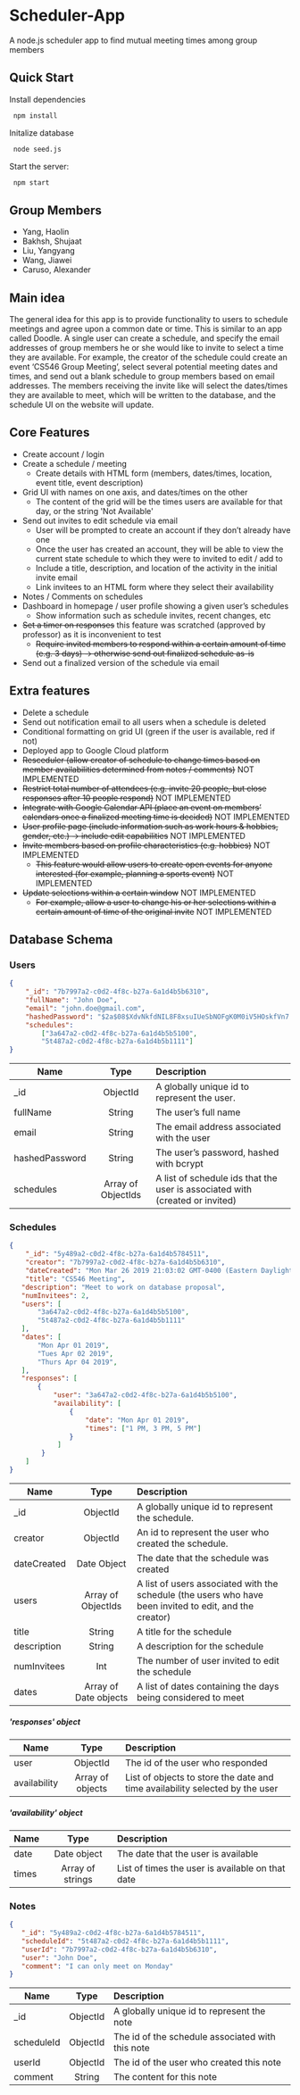 
# Scheduler-App
A node.js scheduler app to find mutual meeting times among group members

## Quick Start
Install dependencies
```bash
 npm install
```

Initalize database
```bash
 node seed.js
```

Start the server:
```bash
 npm start
```

## Group Members
* Yang, Haolin
* Bakhsh, Shujaat
* Liu, Yangyang
* Wang, Jiawei
* Caruso, Alexander

## Main idea
The general idea for this app is to provide functionality to users to schedule meetings and agree upon a common date or time. This is similar to an app called Doodle. A single user can create a schedule, and specify the email addresses of group members he or she would like to invite to select a time they are available. For example, the creator of the schedule could create an event ‘CS546 Group Meeting’, select several potential meeting dates and times, and send out a blank schedule to group members based on email addresses. The members receiving the invite like will select the dates/times they are available to meet, which will be written to the database, and the schedule UI on the website will update. 

## Core Features
* Create account / login
* Create a schedule / meeting
	* Create details with HTML form (members, dates/times, location, event title, event description)
* Grid UI with names on one axis, and dates/times on the other
 	* The content of the grid will be the times users are available for that day, or the string 'Not Available'
* Send out invites to edit schedule via email
	* User will be prompted to create an account if they don’t already have one
	* Once the user has created an account, they will be able to view the current state schedule to which they were to invited to edit / add to
	* Include a title, description, and location of the activity in the initial invite email
	* Link invitees to an HTML form where they select their availability
* Notes / Comments on schedules
* Dashboard in homepage / user profile showing a given user’s schedules
	* Show information such as schedule invites, recent changes, etc
* ~~Set a timer on responses~~ this feature was scratched (approved by professor) as it is inconvenient to test
	* ~~Require invited members to respond within a certain amount of time (e.g. 3 days) → otherwise send out finalized schedule as-is~~
* Send out a finalized version of the schedule via email

## Extra features
* Delete a schedule
* Send out notification email to all users when a schedule is deleted
* Conditional formatting on grid UI (green if the user is available, red if not)
* Deployed app to Google Cloud platform
* ~~Resceduler (allow creator of schedule to change times based on member availabilities determined from notes / comments)~~ NOT IMPLEMENTED
* ~~Restrict total number of attendees (e.g. invite 20 people, but close responses after 10 people respond)~~ NOT IMPLEMENTED
* ~~Integrate with Google Calendar API (place an event on members’ calendars once a finalized meeting time is decided)~~ NOT IMPLEMENTED
* ~~User profile page (include information such as work hours & hobbies, gender, etc.) → include edit capabilities~~ NOT IMPLEMENTED
* ~~Invite members based on profile characteristics (e.g. hobbies)~~ NOT IMPLEMENTED
	* ~~This feature would allow users to create open events for anyone interested (for example, planning a sports event)~~ NOT IMPLEMENTED
* ~~Update selections within a certain window~~ NOT IMPLEMENTED
	* ~~For example, allow a user to change his or her selections within a certain amount of time of the original invite~~ NOT IMPLEMENTED

## Database Schema
### Users
```json
{
    "_id": "7b7997a2-c0d2-4f8c-b27a-6a1d4b5b6310",
    "fullName": "John Doe",
    "email": "john.doe@gmail.com",
    "hashedPassword": "$2a$08$XdvNkfdNIL8F8xsuIUeSbNOFgK0M0iV5HOskfVn7.PWncShU.O", 
    "schedules":
        ["3a647a2-c0d2-4f8c-b27a-6a1d4b5b5100",
        "5t487a2-c0d2-4f8c-b27a-6a1d4b5b1111"] 
}
```
| Name          | Type          | Description  									   |
| ------------- |:-------------:| :-----------------------------------------------|
| _id           | ObjectId      | A globally unique id to represent the user.      |
| fullName      | String        | The user’s full name     						   |
| email         | String        | The email address associated with the user   	   |
| hashedPassword| String        | The user’s password, hashed with bcrypt   	   |
| schedules     | Array of ObjectIds  | A list of schedule ids that the user is associated with (created or invited)   |

### Schedules
```json
{
    "_id": "5y489a2-c0d2-4f8c-b27a-6a1d4b5784511",
    "creator": "7b7997a2-c0d2-4f8c-b27a-6a1d4b5b6310",
    "dateCreated": "Mon Mar 26 2019 21:03:02 GMT-0400 (Eastern Daylight Time)", 
    "title": "CS546 Meeting",
   "description": "Meet to work on database proposal",
   "numInvitees": 2,
   "users": [ 
       "3a647a2-c0d2-4f8c-b27a-6a1d4b5b5100",
       "5t487a2-c0d2-4f8c-b27a-6a1d4b5b1111"
   ],
   "dates": [ 
       "Mon Apr 01 2019",
       "Tues Apr 02 2019",
       "Thurs Apr 04 2019",
   ],
   "responses": [
       {
           "user": "3a647a2-c0d2-4f8c-b27a-6a1d4b5b5100",
           "availability": [
               {
                   "date": "Mon Apr 01 2019",
                   "times": ["1 PM, 3 PM, 5 PM"]
               }
            ]
        }
    ]
}
```
| Name          | Type          | Description  									   |
| ------------- |:-------------:| :-----------------------------------------------|
| _id           | ObjectId      | A globally unique id to represent the schedule.      |
| creator       | ObjectId      | An id to represent the user who created the schedule.      |
| dateCreated   | Date Object  | The date that the schedule was created     |
| users     | Array of ObjectIds      | A list of users associated with the schedule (the users who have been invited to edit, and the creator)  |
| title       | String      | A title for the schedule      |
| description       | String    | A description for the schedule      |
| numInvitees       | Int    | The number of user invited to edit the schedule      |
| dates       | Array of Date objects    | A list of dates containing the days being considered to meet      |
##### 'responses' object
| Name          | Type          | Description  									   |
| ------------- |:-------------:| :-----------------------------------------------|
| user          | ObjectId      | The id of the user who responded     |
| availability          | Array of objects    | List of objects to store the date and time availability selected by the user   |
##### 'availability' object
| Name          | Type          | Description  									   |
| ------------- |:-------------:| :-----------------------------------------------|
| date          | Date object      | The date that the user is available    |
| times         | Array of strings    | List of times the user is available on that date   |

### Notes
```json
{
   "_id": "5y489a2-c0d2-4f8c-b27a-6a1d4b5784511",
   "scheduleId": "5t487a2-c0d2-4f8c-b27a-6a1d4b5b1111", 
   "userId": "7b7997a2-c0d2-4f8c-b27a-6a1d4b5b6310",
   "user": "John Doe",
   "comment": "I can only meet on Monday"
}
```
| Name          | Type          | Description  									   |
| ------------- |:-------------:| :-----------------------------------------------|
| _id           | ObjectId      | A globally unique id to represent the note      |
| scheduleId    | ObjectId      | The id of the schedule associated with this note    |
| userId    | ObjectId      | The id of the user who created this note |
| comment   | String    | The content for this note    |


